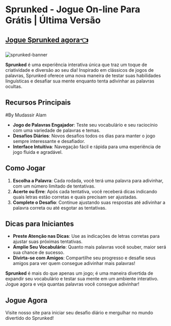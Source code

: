 # Sprunked - Jogue On-line Para Grátis | Última Versão
## [Jogue Sprunked agora👈](https://tinyurl.com/3a9nfazc)
![sprunked-banner](https://github.com/user-attachments/assets/1b122092-2c52-4b88-813e-e2ad7a7a9740)

**Sprunked** é uma experiência interativa única que traz um toque de criatividade e diversão ao seu dia! Inspirado em clássicos de jogos de palavras, Sprunked oferece uma nova maneira de testar suas habilidades linguísticas e desafiar sua mente enquanto tenta adivinhar as palavras ocultas.

## Recursos Principais
#By Mudassir Alam

- **Jogo de Palavras Engajador**: Teste seu vocabulário e seu raciocínio com uma variedade de palavras e temas.
- **Desafios Diários**: Novos desafios todos os dias para manter o jogo sempre interessante e desafiador.
- **Interface Intuitiva**: Navegação fácil e rápida para uma experiência de jogo fluida e agradável.

## Como Jogar

1. **Escolha a Palavra**: Cada rodada, você terá uma palavra para adivinhar, com um número limitado de tentativas.
2. **Acerte ou Erre**: Após cada tentativa, você receberá dicas indicando quais letras estão corretas e quais precisam ser ajustadas.
3. **Complete o Desafio**: Continue ajustando suas respostas até adivinhar a palavra correta ou até esgotar as tentativas.

## Dicas para Iniciantes

- **Preste Atenção nas Dicas**: Use as indicações de letras corretas para ajustar suas próximas tentativas.
- **Amplie Seu Vocabulário**: Quanto mais palavras você souber, maior será sua chance de sucesso.
- **Divirta-se com Amigos**: Compartilhe seu progresso e desafie seus amigos para ver quem consegue adivinhar mais palavras!

**Sprunked** é mais do que apenas um jogo; é uma maneira divertida de expandir seu vocabulário e testar sua mente em um ambiente interativo. Jogue agora e veja quantas palavras você consegue adivinhar!

## Jogue Agora

Visite nosso site para iniciar seu desafio diário e mergulhar no mundo divertido do Sprunked!

